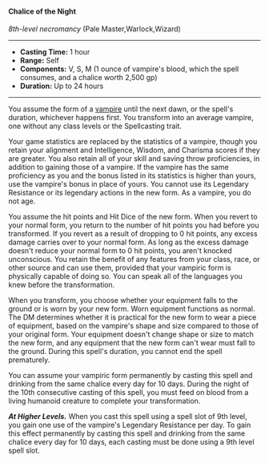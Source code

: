 #### Chalice of the Night
*8th-level necromancy* (Pale Master,Warlock,Wizard)
___
- **Casting Time:** 1 hour
- **Range:** Self
- **Components:** V, S, M (1 ounce of vampire's blood, which the spell consumes, and a chalice worth 2,500 gp)
- **Duration:** Up to 24 hours
---
You assume the form of a [vampire](../../Creatures/Vampire.md) until the next dawn, or the spell's duration, whichever happens first. You transform into an average vampire, one without any class levels or the Spellcasting trait.

Your game statistics are replaced by the statistics of a vampire, though you retain your alignment and Intelligence, Wisdom, and Charisma scores if they are greater. You also retain all of your skill and saving throw proficiencies, in addition to gaining those of a vampire. If the vampire has the same proficiency as you and the bonus listed in its statistics is higher than yours, use the vampire's bonus in place of yours. You cannot use its Legendary Resistance or its legendary actions in the new form. As a vampire, you do not age.

You assume the hit points and Hit Dice of the new form. When you revert to your normal form, you return to the number of hit points you had before you transformed. If you revert as a result of dropping to 0 hit points, any excess damage carries over to your normal form. As long as the excess damage doesn't reduce your normal form to 0 hit points, you aren't knocked unconscious. You retain the benefit of any features from your class, race, or other source and can use them, provided that your vampiric form is physically capable of doing so. You can speak all of the languages you knew before the transformation.

When you transform, you choose whether your equipment falls to the ground or is worn by your new form. Worn equipment functions as normal. The DM determines whether it is practical for the new form to wear a piece of equipment, based on the vampire's shape and size compared to those of your original form. Your equipment doesn't change shape or size to match the new form, and any equipment that the new form can't wear must fall to the ground. During this spell's duration, you cannot end the spell prematurely.

You can assume your vampiric form permanently by casting this spell and drinking from the same chalice every day for 10 days. During the night of the 10th consecutive casting of this spell, you must feed on blood from a living humanoid creature to complete your  transformation.

***At Higher Levels.*** When you cast this spell using a spell slot of 9th level, you gain one use of the vampire's Legendary Resistance per day. To gain this effect permanently by casting this spell and drinking from the same chalice every day for 10 days, each casting must be done using a 9th level spell slot.
